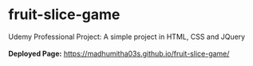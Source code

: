 # fruit-slice-game
Udemy Professional Project: A simple project in HTML, CSS and JQuery
<br/><br/>
**Deployed Page:** https://madhumitha03s.github.io/fruit-slice-game/
